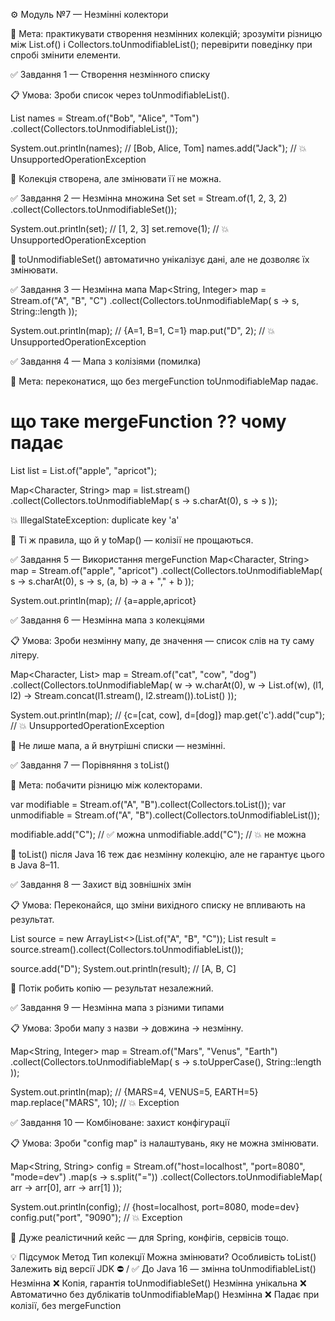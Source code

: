⚙️ Модуль №7 — Незмінні колектори

📘 Мета:
практикувати створення незмінних колекцій;
зрозуміти різницю між List.of() і Collectors.toUnmodifiableList();
перевірити поведінку при спробі змінити елементи.

✅ Завдання 1 — Створення незмінного списку

📋 Умова:
Зроби список через toUnmodifiableList().

List<String> names = Stream.of("Bob", "Alice", "Tom")
.collect(Collectors.toUnmodifiableList());

System.out.println(names); // [Bob, Alice, Tom]
names.add("Jack"); // 💥 UnsupportedOperationException


🧠 Колекція створена, але змінювати її не можна.

✅ Завдання 2 — Незмінна множина
Set<Integer> set = Stream.of(1, 2, 3, 2)
.collect(Collectors.toUnmodifiableSet());

System.out.println(set); // [1, 2, 3]
set.remove(1); // 💥 UnsupportedOperationException


🧠 toUnmodifiableSet() автоматично унікалізує дані, але не дозволяє їх змінювати.

✅ Завдання 3 — Незмінна мапа
Map<String, Integer> map = Stream.of("A", "B", "C")
.collect(Collectors.toUnmodifiableMap(
s -> s,
String::length
));

System.out.println(map); // {A=1, B=1, C=1}
map.put("D", 2); // 💥 UnsupportedOperationException

✅ Завдання 4 — Мапа з колізіями (помилка)

🎯 Мета: переконатися, що без mergeFunction toUnmodifiableMap падає.

# що таке mergeFunction ?? чому падає

List<String> list = List.of("apple", "apricot");

Map<Character, String> map = list.stream()
.collect(Collectors.toUnmodifiableMap(
s -> s.charAt(0),
s -> s
));


💥 IllegalStateException: duplicate key 'a'

🧠 Ті ж правила, що й у toMap() — колізії не прощаються.

✅ Завдання 5 — Використання mergeFunction
Map<Character, String> map = Stream.of("apple", "apricot")
.collect(Collectors.toUnmodifiableMap(
s -> s.charAt(0),
s -> s,
(a, b) -> a + "," + b
));

System.out.println(map); // {a=apple,apricot}

✅ Завдання 6 — Незмінна мапа з колекціями

📋 Умова:
Зроби незмінну мапу, де значення — список слів на ту саму літеру.

Map<Character, List<String>> map = Stream.of("cat", "cow", "dog")
.collect(Collectors.toUnmodifiableMap(
w -> w.charAt(0),
w -> List.of(w),
(l1, l2) -> Stream.concat(l1.stream(), l2.stream()).toList()
));

System.out.println(map); // {c=[cat, cow], d=[dog]}
map.get('c').add("cup"); // 💥 UnsupportedOperationException


🧠 Не лише мапа, а й внутрішні списки — незмінні.

✅ Завдання 7 — Порівняння з toList()

🎯 Мета: побачити різницю між колекторами.

var modifiable = Stream.of("A", "B").collect(Collectors.toList());
var unmodifiable = Stream.of("A", "B").collect(Collectors.toUnmodifiableList());

modifiable.add("C"); // ✅ можна
unmodifiable.add("C"); // 💥 не можна


🧠 toList() після Java 16 теж дає незмінну колекцію, але не гарантує цього в Java 8–11.

✅ Завдання 8 — Захист від зовнішніх змін

📋 Умова:
Переконайся, що зміни вихідного списку не впливають на результат.

List<String> source = new ArrayList<>(List.of("A", "B", "C"));
List<String> result = source.stream().collect(Collectors.toUnmodifiableList());

source.add("D");
System.out.println(result); // [A, B, C]


🧠 Потік робить копію — результат незалежний.

✅ Завдання 9 — Незмінна мапа з різними типами

📋 Умова:
Зроби мапу з назви → довжина → незмінну.

Map<String, Integer> map = Stream.of("Mars", "Venus", "Earth")
.collect(Collectors.toUnmodifiableMap(
s -> s.toUpperCase(),
String::length
));

System.out.println(map); // {MARS=4, VENUS=5, EARTH=5}
map.replace("MARS", 10); // 💥 Exception

✅ Завдання 10 — Комбіноване: захист конфігурації

📋 Умова:
Зроби "config map" із налаштувань, яку не можна змінювати.

Map<String, String> config = Stream.of("host=localhost", "port=8080", "mode=dev")
.map(s -> s.split("="))
.collect(Collectors.toUnmodifiableMap(
arr -> arr[0],
arr -> arr[1]
));

System.out.println(config); // {host=localhost, port=8080, mode=dev}
config.put("port", "9090"); // 💥 Exception


🧠 Дуже реалістичний кейс — для Spring, конфігів, сервісів тощо.

💡 Підсумок
Метод	Тип колекції	Можна змінювати?	Особливість
toList()	Залежить від версії JDK	⛔ / ✅	До Java 16 — змінна
toUnmodifiableList()	Незмінна	❌	Копія, гарантія
toUnmodifiableSet()	Незмінна унікальна	❌	Автоматично без дублікатів
toUnmodifiableMap()	Незмінна	❌	Падає при колізії, без mergeFunction